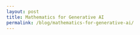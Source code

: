 ```yaml
---
layout: post
title: Mathematics for Generative AI
permalink: /blog/mathematics-for-generative-ai/
---
```

